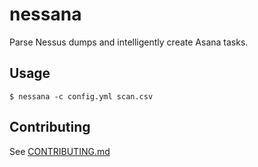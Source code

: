 # nessana

Parse Nessus dumps and intelligently create Asana tasks.

## Usage

```console
$ nessana -c config.yml scan.csv
```

## Contributing

See [CONTRIBUTING.md](CONTRIBUTING.md)
